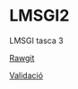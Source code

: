 # LMSGI2
LMSGI tasca 3

[Rawgit](https://rawgit.com/jordigithub1/LMSGI2.2/master/index.html)

[Validació](https://validator.w3.org/nu/?doc=https://rawgit.com/jordigithub1/LMSGI2.2/master/index.html)
